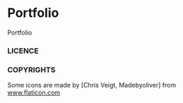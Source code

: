 # Portfolio
Portfolio

### LICENCE 

### COPYRIGHTS

Some icons are made by [Chris Veigt, Madebyoliver] from www.flaticon.com 
